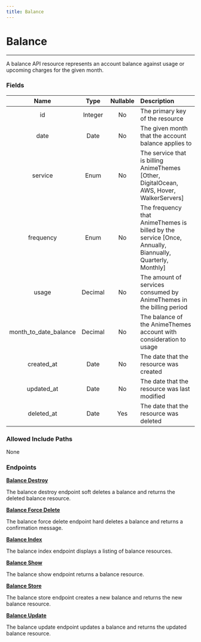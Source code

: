 ```yaml
---
title: Balance
---
```


# Balance

---

A balance API resource represents an account balance against usage or upcoming charges for the given month.

### Fields

|    Name               |  Type   | Nullable | Description                                                                                              |
| :-------------------: | :-----: | :------: | :------------------------------------------------------------------------------------------------------- |
| id                    | Integer | No       | The primary key of the resource                                                                          |
| date                  | Date    | No       | The given month that the account balance applies to                                                      |
| service               | Enum    | No       | The service that is billing AnimeThemes [Other, DigitalOcean, AWS, Hover, WalkerServers]                 |
| frequency             | Enum    | No       | The frequency that AnimeThemes is billed by the service [Once, Annually, Biannually, Quarterly, Monthly] |
| usage                 | Decimal | No       | The amount of services consumed by AnimeThemes in the billing period                                     |
| month_to_date_balance | Decimal | No       | The balance of the AnimeThemes account with consideration to usage                                       |
| created_at            | Date    | No       | The date that the resource was created                                                                   |
| updated_at            | Date    | No       | The date that the resource was last modified                                                             |
| deleted_at            | Date    | Yes      | The date that the resource was deleted                                                                   |

### Allowed Include Paths

None

### Endpoints

**[Balance Destroy](/billing/balance/destroy/)**

The balance destroy endpoint soft deletes a balance and returns the deleted balance resource.

**[Balance Force Delete](/billing/balance/forceDelete/)**

The balance force delete endpoint hard deletes a balance and returns a confirmation message.

**[Balance Index](/billing/balance/index/)**

The balance index endpoint displays a listing of balance resources.

**[Balance Show](/billing/balance/show/)**

The balance show endpoint returns a balance resource.

**[Balance Store](/billing/balance/store/)**

The balance store endpoint creates a new balance and returns the new balance resource.

**[Balance Update](/billing/balance/update/)**

The balance update endpoint updates a balance and returns the updated balance resource.
